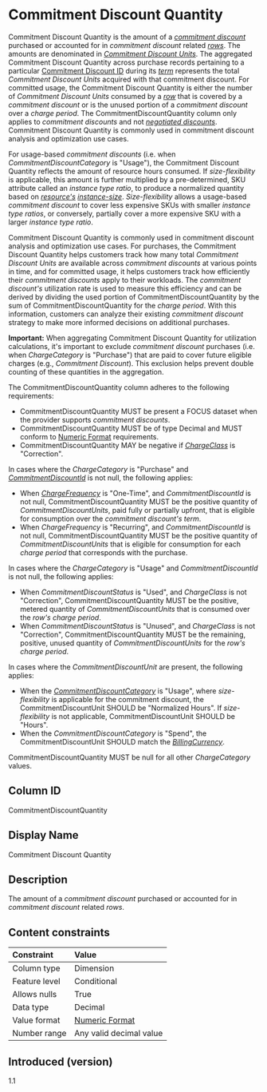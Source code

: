 # Commitment Discount Quantity

Commitment Discount Quantity is the amount of a [*commitment discount*](#commitment-discount) purchased or accounted for in *commitment discount* related [*rows*](#glossary:row). The amounts are denominated in [*Commitment Discount Units*](#glossary:commitmentdiscountunit). The aggregated Commitment Discount Quantity across purchase records pertaining to a particular [Commitment Discount ID](#commitmentdiscountid) during its [*term*](#glossary:term) represents the total *Commitment Discount Units* acquired with that commitment discount. For committed usage, the Commitment Discount Quantity is either the number of *Commitment Discount Units* consumed by a [*row*](glossary:#row) that is covered by a *commitment discount* or is the unused portion of a *commitment discount* over a *charge period*. The CommitmentDiscountQuantity column only applies to *commitment discounts* and not [*negotiated discounts*](#glossary:negotiated-discount). Commitment Discount Quantity is commonly used in commitment discount analysis and optimization use cases.

For usage-based *commitment discounts* (i.e. when *CommitmentDiscountCategory* is "Usage"), the Commitment Discount Quantity reflects the amount of resource hours consumed. If *size-flexibility* is applicable, this amount is further multiplied by a pre-determined, SKU attribute called an *instance type ratio*, to produce a normalized quantity based on [*resource's*](#glossary:resource) [*instance-size*](#glossary:instance-size). *Size-flexibility* allows a usage-based *commitment discount* to cover less expensive SKUs with smaller *instance type ratios*, or conversely, partially cover a more expensive SKU with a larger *instance type ratio*.

Commitment Discount Quantity is commonly used in commitment discount analysis and optimization use cases. For purchases, the Commitment Discount Quantity helps customers track how many total *Commitment Discount Units* are available across *commitment discounts* at various points in time, and for committed usage, it helps customers track how efficiently their *commitment discounts* apply to their workloads. The *commitment discount's* utilization rate is used to measure this efficiency and can be derived by dividing the used portion of CommitmentDiscountQuantity by the sum of CommitmentDiscountQuantity for the *charge period*. With this information, customers can analyze their existing *commitment discount* strategy to make more informed decisions on additional purchases.

**Important:** When aggregating Commitment Discount Quantity for utilization calculations, it's important to exclude *commitment discount* purchases (i.e. when *ChargeCategory* is "Purchase") that are paid to cover future eligible charges (e.g., *Commitment Discount*). This exclusion helps prevent double counting of these quantities in the aggregation.

The CommitmentDiscountQuantity column adheres to the following requirements:

* CommitmentDiscountQuantity MUST be present a FOCUS dataset when the provider supports *commitment discounts*.
* CommitmentDiscountQuantity MUST be of type Decimal and MUST conform to [Numeric Format](#numericformat) requirements.
* CommitmentDiscountQuantity MAY be negative if [*ChargeClass*](#chargeclass) is "Correction".

In cases where the *ChargeCategory* is "Purchase" and [*CommitmentDiscountId*](#commitmentdiscountid) is not null, the following applies:

* When [*ChargeFrequency*](#chargefrequency) is "One-Time", and *CommitmentDiscountId* is not null, CommitmentDiscountQuantity MUST be the positive quantity of *CommitmentDiscountUnits*, paid fully or partially upfront, that is eligible for consumption over the *commitment discount's* *term*.
* When *ChargeFrequency* is "Recurring", and *CommitmentDiscountId* is not null, CommitmentDiscountQuantity MUST be the positive quantity of *CommitmentDiscountUnits* that is eligible for consumption for each *charge period* that corresponds with the purchase.

In cases where the *ChargeCategory* is "Usage" and *CommitmentDiscountId* is not null, the following applies:

* When *CommitmentDiscountStatus* is "Used", and *ChargeClass* is not "Correction", CommitmentDiscountQuantity MUST be the positive, metered quantity of *CommitmentDiscountUnits* that is consumed over the *row's* *charge period*.
* When *CommitmentDiscountStatus* is "Unused", and *ChargeClass* is not "Correction", CommitmentDiscountQuantity MUST be the remaining, positive, unused quantity of *CommitmentDiscountUnits* for the *row's* *charge period*.

In cases where the *CommitmentDiscountUnit* are present, the following applies:

* When the [*CommitmentDiscountCategory*](#commitmentdiscountcategory) is "Usage", where *size-flexibility* is applicable for the commitment discount, the CommitmentDiscountUnit SHOULD be "Normalized Hours". If *size-flexibility* is not applicable, CommitmentDiscountUnit SHOULD be "Hours".
* When the *CommitmentDiscountCategory* is "Spend", the CommitmentDiscountUnit SHOULD match the [*BillingCurrency*](#billingcurrency).

CommitmentDiscountQuantity MUST be null for all other *ChargeCategory* values.

## Column ID

CommitmentDiscountQuantity

## Display Name

Commitment Discount Quantity

## Description

The amount of a *commitment discount* purchased or accounted for in *commitment discount* related *rows*.

## Content constraints

| Constraint      | Value            |
|:----------------|:-----------------|
| Column type     | Dimension        |
| Feature level   | Conditional      |
| Allows nulls    | True             |
| Data type       | Decimal          |
| Value format    | [Numeric Format](#numericformat) |
| Number range    | Any valid decimal value |

## Introduced (version)

1.1
